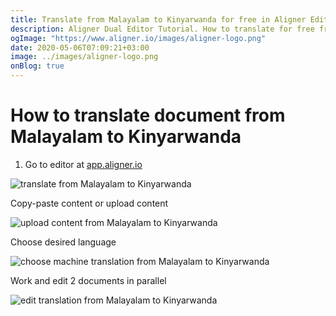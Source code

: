 ```yaml
---
title: Translate from Malayalam to Kinyarwanda for free in Aligner Editor
description: Aligner Dual Editor Tutorial. How to translate for free from Malayalam to Kinyarwanda. Aligner is multilingual document management platform. 
ogImage: "https://www.aligner.io/images/aligner-logo.png"
date: 2020-05-06T07:09:21+03:00
image: ../images/aligner-logo.png
onBlog: true
---
```


# How to translate document from Malayalam to Kinyarwanda

1. Go to editor at [app.aligner.io](https://app.aligner.io "Aligner App web page")

![translate from Malayalam to Kinyarwanda](../aligner-blank-editor.png "translate from Malayalam to Kinyarwanda")

Copy-paste content or upload content

![upload content from Malayalam to Kinyarwanda](../aligner-uploaded-document.png "upload content from Malayalam to Kinyarwanda")

Choose desired language

![choose machine translation from Malayalam to Kinyarwanda](../aligner-language-dropdown.png "choose machine translation from Malayalam to Kinyarwanda")

Work and edit 2 documents in parallel

![edit translation from Malayalam to Kinyarwanda](../aligner-double-sitded-editor.png "edit translation from Malayalam to Kinyarwanda")

